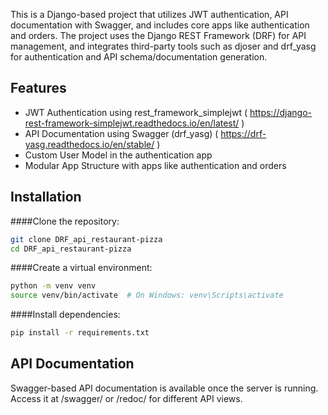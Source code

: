This is a Django-based project that utilizes JWT authentication, API documentation with Swagger, and includes core apps like authentication and orders. The project uses the Django REST Framework (DRF) for API management, and integrates third-party tools such as djoser and drf_yasg for authentication and API schema/documentation generation.

## Features
- JWT Authentication using rest_framework_simplejwt ( https://django-rest-framework-simplejwt.readthedocs.io/en/latest/ )
- API Documentation using Swagger (drf_yasg)  ( https://drf-yasg.readthedocs.io/en/stable/ )
- Custom User Model in the authentication app
- Modular App Structure with apps like authentication and orders

## Installation

####Clone the repository:


```bash
git clone DRF_api_restaurant-pizza
cd DRF_api_restaurant-pizza
```
####Create a virtual environment:

```bash
python -m venv venv
source venv/bin/activate  # On Windows: venv\Scripts\activate
```
####Install dependencies:

```bash
pip install -r requirements.txt
```

## API Documentation
Swagger-based API documentation is available once the server is running. Access it at /swagger/ or /redoc/ for different API views.
